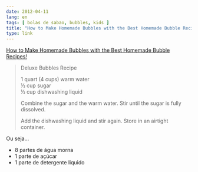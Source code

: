 ```yaml
---
date: 2012-04-11
lang: en
tags: [ bolas de sabao, bubbles, kids ]
title: "How to Make Homemade Bubbles with the Best Homemade Bubble Recipes!"
type: link
---
```


[How to Make Homemade Bubbles with the Best Homemade Bubble
Recipes!](http://www.babygoodbuys.com/2011/07/15/how-to-make-bubbles-for-kids-7-of-the-best-homemade-bubble-recipes.html)

> Deluxe Bubbles Recipe
>
> 1 quart (4 cups) warm water\
> ½ cup sugar\
> ½ cup dishwashing liquid
>
> Combine the sugar and the warm water. Stir until the sugar is fully
> dissolved.
>
> Add the dishwashing liquid and stir again. Store in an airtight
> container.

Ou seja...

-   8 partes de água morna
-   1 parte de açúcar
-   1 parte de detergente liquido

